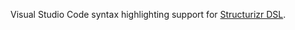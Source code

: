 Visual Studio Code syntax highlighting support for [Structurizr DSL](https://github.com/structurizr/dsl).
